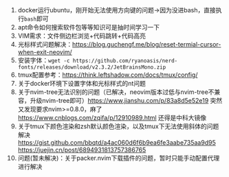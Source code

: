 1. docker运行ubuntu，刚开始无法使用方向键的问题->因为没进bash，直接执行`bash`即可
2. apt命令如何搜索软件包等等知识可是抽时间学习一下
3. VIM需求：文件侧边栏浏览+代码跳转+代码高亮
4. 光标样式问题解决：https://blog.guchengf.me/blog/reset-termial-cursor-when-exit-neovim/
5. 安装字体：`wget -c https://github.com/ryanoasis/nerd-fonts/releases/download/v2.3.2/JetBrainsMono.zip`
6. tmux配置参考：https://think.leftshadow.com/docs/tmux/config/
7. 关于docker环境下设置字体和光标样式的nt问题
8. 关于nvim-tree无法识别的问题（已解决，neovim版本过低与nvim-tree不兼容，升级nvim-tree即可）https://www.jianshu.com/p/83a8d5e52e19
   突然又发现要求nvim>=0.8.0，麻了
   https://www.cnblogs.com/zqifa/p/12910989.html 还得是中科大镜像
9. 关于tmux下颜色渲染和zsh默认颜色渲染，以及tmux下无法使用斜体的问题解决
   https://gist.github.com/bbqtd/a4ac060d6f6b9ea6fe3aabe735aa9d95
   https://juejin.cn/post/6894931813757386765
10. 问题(暂未解决)：关于packer.nvim下载插件的问题，暂时只能手动配置代理进行解决

